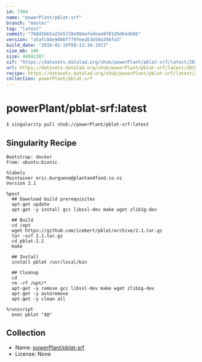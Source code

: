 ```yaml
---
id: 7304
name: "powerPlant/pblat-srf"
branch: "master"
tag: "latest"
commit: "768d1bb5a23e5728e084afedeae8f81d9d644b86"
version: "a5afc84e9d66f779feea53b58a356fa3"
build_date: "2019-02-19T08:13:34.107Z"
size_mb: 106
size: 48992287
sif: "https://datasets.datalad.org/shub/powerPlant/pblat-srf/latest/2019-02-19-768d1bb5-a5afc84e/a5afc84e9d66f779feea53b58a356fa3.simg"
url: https://datasets.datalad.org/shub/powerPlant/pblat-srf/latest/2019-02-19-768d1bb5-a5afc84e/
recipe: https://datasets.datalad.org/shub/powerPlant/pblat-srf/latest/2019-02-19-768d1bb5-a5afc84e/Singularity
collection: powerPlant/pblat-srf
---
```


# powerPlant/pblat-srf:latest

```bash
$ singularity pull shub://powerPlant/pblat-srf:latest
```

## Singularity Recipe

```singularity
Bootstrap: docker
From: ubuntu:bionic

%labels
Maintainer eric.burgueno@plantandfood.co.nz
Version 2.1

%post
  ## Download build prerequisites
  apt-get update
  apt-get -y install gcc libssl-dev make wget zlib1g-dev

  ## Build
  cd /opt
  wget https://github.com/icebert/pblat/archive/2.1.tar.gz
  tar -xzf 2.1.tar.gz
  cd pblat-2.1
  make

  ## Install
  install pblat /usr/local/bin

  ## Cleanup
  cd
  rm -rf /opt/*
  apt-get -y remove gcc libssl-dev make wget zlib1g-dev
  apt-get -y autoremove
  apt-get -y clean all

%runscript
  exec pblat "$@"
```

## Collection

 - Name: [powerPlant/pblat-srf](https://github.com/powerPlant/pblat-srf)
 - License: None

